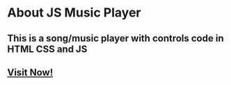 # About JS Music Player
## This is a song/music player with controls code in HTML CSS and JS
## [Visit Now!](https://js-song-player.netlify.app/)
